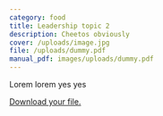 ```yaml
---
category: food
title: Leadership topic 2
description: Cheetos obviously
cover: /uploads/image.jpg
file: /uploads/dummy.pdf
manual_pdf: images/uploads/dummy.pdf
---
```

Lorem lorem yes yes

<a href="/uploads/dummy.pdf" download="filename" target="_blank">Download your file.</a>